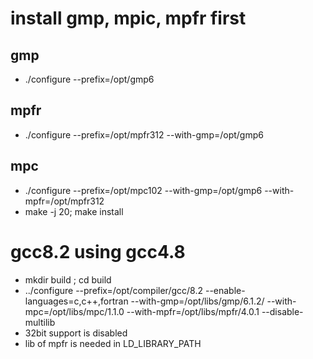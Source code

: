 # install gmp, mpic, mpfr first
## gmp
- ./configure --prefix=/opt/gmp6
## mpfr
- ./configure --prefix=/opt/mpfr312 --with-gmp=/opt/gmp6
## mpc
- ./configure --prefix=/opt/mpc102 --with-gmp=/opt/gmp6 --with-mpfr=/opt/mpfr312
- make -j 20; make install

# gcc8.2 using gcc4.8 #
- mkdir build ; cd build
- ../configure --prefix=/opt/compiler/gcc/8.2 --enable-languages=c,c++,fortran --with-gmp=/opt/libs/gmp/6.1.2/ --with-mpc=/opt/libs/mpc/1.1.0 --with-mpfr=/opt/libs/mpfr/4.0.1 --disable-multilib
- 32bit support is disabled
- lib of mpfr is needed in LD_LIBRARY_PATH
